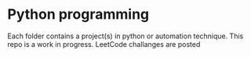 # Python programming

Each folder contains a project(s) in python or automation technique. This repo is a work in progress. LeetCode challanges are posted
